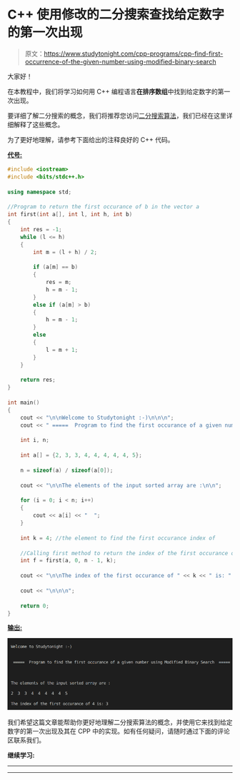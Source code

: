 # C++ 使用修改的二分搜索查找给定数字的第一次出现

> 原文：<https://www.studytonight.com/cpp-programs/cpp-find-first-occurrence-of-the-given-number-using-modified-binary-search>

大家好！

在本教程中，我们将学习如何用 C++ 编程语言**在排序数组**中找到给定数字的第一次出现。

要详细了解二分搜索的概念，我们将推荐您访问[二分搜索算法](https://www.studytonight.com/data-structures/binary-search-algorithm)，我们已经在这里详细解释了这些概念。

为了更好地理解，请参考下面给出的注释良好的 C++ 代码。

<u>**代号:**</u>

```cpp
#include <iostream>
#include <bits/stdc++.h>

using namespace std;

//Program to return the first occurance of b in the vector a
int first(int a[], int l, int h, int b)
{
    int res = -1;
    while (l <= h)
    {
        int m = (l + h) / 2;

        if (a[m] == b)
        {
            res = m;
            h = m - 1;
        }
        else if (a[m] > b)
        {
            h = m - 1;
        }
        else
        {
            l = m + 1;
        }
    }

    return res;
}

int main()
{
    cout << "\n\nWelcome to Studytonight :-)\n\n\n";
    cout << " =====  Program to find the first occurance of a given number using Modified Binary Search  ===== \n\n";

    int i, n;

    int a[] = {2, 3, 3, 4, 4, 4, 4, 4, 5};

    n = sizeof(a) / sizeof(a[0]);

    cout << "\n\nThe elements of the input sorted array are :\n\n";

    for (i = 0; i < n; i++)
    {
        cout << a[i] << "  ";
    }

    int k = 4; //the element to find the first occurance index of

    //Calling first method to return the index of the first occurance of element k
    int f = first(a, 0, n - 1, k);

    cout << "\n\nThe index of the first occurance of " << k << " is: " << f;

    cout << "\n\n\n";

    return 0;
} 
```

<u>**输出:**</u>

![C++ BS algo first ](img/216acef869cad0ecc8a1b6ab8d2c38bd.png)

我们希望这篇文章能帮助你更好地理解二分搜索算法的概念，并使用它来找到给定数字的第一次出现及其在 CPP 中的实现。如有任何疑问，请随时通过下面的评论区联系我们。

**继续学习:**

* * *

* * *